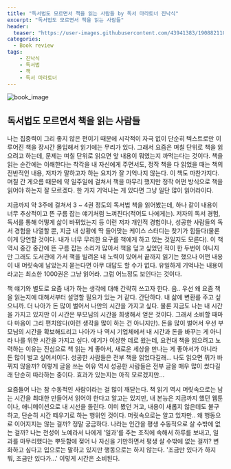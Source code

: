 ```yaml
---
title: "독서법도 모르면서 책을 읽는 사람들 by 독서 마라토너 진낙식"
excerpt: "독서법도 모르면서 책을 읽는 사람들"
header:
  teaser: "https://user-images.githubusercontent.com/43941383/190882110-fcced78a-f48b-4183-9f3d-619f896cd210.png"
categories:
  - Book review
tags:
    - 진낙식
    - 독서법
    - 책
    - 독서 마라토너
---
```


![book_image](https://user-images.githubusercontent.com/43941383/190882110-fcced78a-f48b-4183-9f3d-619f896cd210.png)

## 독서법도 모르면서 책을 읽는 사람들 

나는 집중력이 그리 좋지 않은 편이기 때문에 시각적이 자극 없이 단순히 텍스트로만 이루어진 책을 장시간 몰입해서 읽기에는 무리가 있다. 그래서 요즘은 며칠 단위로 책을 읽으려고 하는데, 문제는 며칠 단위로 읽으면 앞 내용이 뭐였는지 까먹는다는 것이다. 책을 읽는 순간에는 이해한다는 착각을 내 자신에게 주면서도, 정작 책을 다 읽었을 때는 책의 전반적인 내용, 저자가 말하고자 하는 요지가 잘 기억나지 않는다. 이 책도 마찬가지다. 며칠 간 게으름 때문에 약 일주일에 걸쳐서 책을 마무리 했지만 정작 어떤 방식으로 책을 읽어야 하는지 잘 모르겠다. 한 가지 기억나는 게 있다면 그냥 일단 많이 읽어라이다. 

지금까지 약 3주에 걸쳐서 3 ~ 4권 정도의 독서법 책을 읽어봤는데, 하나 같이 내용이 너무 추상적이고 뜬 구름 잡는 얘기처럼 느껴진다(적어도 나에게는). 저자의 독서 경험, 독서를 통해 어떻게 삶이 바뀌었는지 등 이런 저자 개인적 경험이나, 성공한 사람들의 독서 경험을 나열할 뿐, 지금 내 상황에 딱 들어맞는 케이스 스터디는 찾기가 힘들다(물론 이게 당연할 것이다. 내가 너무 무리한 요구를 책에게 하고 있는 것일지도 모른다). 이 책 역시 중간 중간에 뜬 구름 잡는 소리가 많아서 책을 덮고 싶었던 적이 한 두번이 아니지만 그래도 도서관에 가서 책을 빌려온 내 노력이 있어서 끝까지 읽기는 했으나 어떤 내용이 내 머릿속에 남았는지 묻는다면 아무 대답도 할 수가 없다. 유일하게 기억나는 내용이라고는 최소한 1000권은 그냥 읽어라. 그럼 어느정도 보인다는 것이다.

책 얘기와 별도로 요즘 내가 하는 생각에 대해 간략히 쓰고자 한다. 음.. 우선 왜 요즘 책을 읽는지에 대해서부터 설명할 필요가 있는 거 같다. 간단하다. 내 삶에 변환를 주고 싶으니까. 더 나아가 돈 많이 벌어서 나만의 시간을 가지고 싶다. 물론 지금도 나는 내 시간을 가지고 있지만 이 시간은 부모님의 시간을 희생해서 얻은 것이다. 그래서 소비할 때마다 마음이 그리 편치않다(이런 생각을 많이 하는 건 아니지만). 돈을 많이 벌어서 우선 부모님의 시간을 확보해드리고 나아가 나 역시 기업체에서 내 시간과 돈을 바꾸는 게 아니라 나를 위한 시간을 가지고 싶다. 얘기가 이상한 데로 왔는데, 요컨대 책을 읽으려고 노력하는 이유는 진심으로 책 읽는 게 좋아서, 새로운 세상을 만나는 게 좋아서가 아니라 돈 많이 벌고 싶어서이다. 성공한 사람들은 전부 책을 읽었다길래... 나도 읽으면 뭐가 바뀌지 않을까? 이렇게 글을 쓰는 이유 역시 성공한 사람들은 전부 글을 매우 많이 썼다길래 단순히 따라하는 중이다. 효과가 있는지는 아직 모르겠지만... 

요즘들어 나는 참 수동적인 사람이라는 걸 많이 깨닫는다. 책 읽기 역시 머릿속으로는 남는 시간을 최대한 만들어서 읽어야 한다고 알고는 있지만, 내 본능은 지금까지 했던 웹툰이나, 애니메이션으로 내 시선을 돌린다. 이미 봤던 거고, 내용이 새롭지 않은데도 불구하고, 단순히 시간 떼우기로 하는 행위인 것이다. 머릿속으로는 알고 있자만.. 왜 행동으로 이어지지는 않는 걸까? 정말 궁금하다. 나라는 인간을 평생 수동적으로 살 수밖에 없는 걸까? 나는 천성이 노예라서 나에게 '일과'를 주는 조직에 속해서 하루를 보내고, 일과를 마무리했다는 뿌듯함에 젖어 나 자신을 기만하면서 평생 살 수밖에 없는 걸까? 변화하고 싶다고 입으로는 말하고 있지만 행동으로는 하지 않는다. '조금만 있다가 하지 뭐, 조금만 있다가...' 이렇게 시간은 소비된다.
